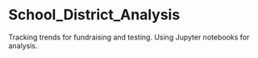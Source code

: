 # School_District_Analysis
Tracking trends for fundraising and testing. Using Jupyter notebooks for analysis.
